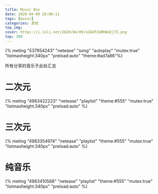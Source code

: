 ```yaml
---
title: Music Box
date: 2020-04-09 20:06:11
tags: [music]
categories: 其他
top_img:
cover: https://i.loli.net/2020/04/09/eZAXF2GRKWoEj7I.png
top: 100
---
```


{% meting "537854243" "netease" "song" "autoplay" "mutex:true" "listmaxheight:340px" "preload:auto" "theme:#ad7a86"%}

所有分享的音乐于此处汇总

# 二次元
{% meting "4983422223" "netease" "playlist" "theme:#555" "mutex:true" "listmaxheight:340px" "preload:auto" %}


# 三次元
{% meting "4983354974" "netease" "playlist" "theme:#555" "mutex:true" "listmaxheight:340px" "preload:auto" %}


# 纯音乐
{% meting "4983410568" "netease" "playlist" "theme:#555" "mutex:true" "listmaxheight:340px" "preload:auto" %}
